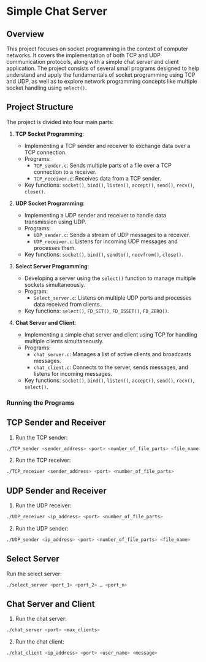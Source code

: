 # Simple Chat Server
## Overview

This project focuses on socket programming in the context of computer networks. It covers the implementation of both TCP and UDP communication protocols, along with a simple chat server and client application. The project consists of several small programs designed to help understand and apply the fundamentals of socket programming using TCP and UDP, as well as to explore network programming concepts like multiple socket handling using `select()`.

## Project Structure

The project is divided into four main parts:

1. **TCP Socket Programming**: 
   - Implementing a TCP sender and receiver to exchange data over a TCP connection.
   - Programs:
     - `TCP_sender.c`: Sends multiple parts of a file over a TCP connection to a receiver.
     - `TCP_receiver.c`: Receives data from a TCP sender.
   - Key functions: `socket()`, `bind()`, `listen()`, `accept()`, `send()`, `recv()`, `close()`.

2. **UDP Socket Programming**:
   - Implementing a UDP sender and receiver to handle data transmission using UDP.
   - Programs:
     - `UDP_sender.c`: Sends a stream of UDP messages to a receiver.
     - `UDP_receiver.c`: Listens for incoming UDP messages and processes them.
   - Key functions: `socket()`, `bind()`, `sendto()`, `recvfrom()`, `close()`.

3. **Select Server Programming**:
   - Developing a server using the `select()` function to manage multiple sockets simultaneously.
   - Program:
     - `Select_server.c`: Listens on multiple UDP ports and processes data received from clients.
   - Key functions: `select()`, `FD_SET()`, `FD_ISSET()`, `FD_ZERO()`.

4. **Chat Server and Client**:
   - Implementing a simple chat server and client using TCP for handling multiple clients simultaneously.
   - Programs:
     - `chat_server.c`: Manages a list of active clients and broadcasts messages.
     - `chat_client.c`: Connects to the server, sends messages, and listens for incoming messages.
   - Key functions: `socket()`, `bind()`, `listen()`, `accept()`, `send()`, `recv()`, `select()`.

### Running the Programs
## TCP Sender and Receiver
1. Run the TCP sender:

```bash
./TCP_sender <sender_address> <port> <number_of_file_parts> <file_name>
```

2. Run the TCP receiver:
```bash
./TCP_receiver <sender_address> <port> <number_of_file_parts>
```

## UDP Sender and Receiver
1. Run the UDP receiver:

```bash
./UDP_receiver <ip_address> <port> <number_of_file_parts>
```

2. Run the UDP sender:
```bash
./UDP_sender <ip_address> <port> <number_of_file_parts> <file_name>
```

## Select Server

Run the select server:

```bash
./select_server <port_1> <port_2> … <port_n>
```

## Chat Server and Client
1. Run the chat server:

```bash
./chat_server <port> <max_clients>
```

2. Run the chat client:
```bash
./chat_client <ip_address> <port> <user_name> <message>
```

